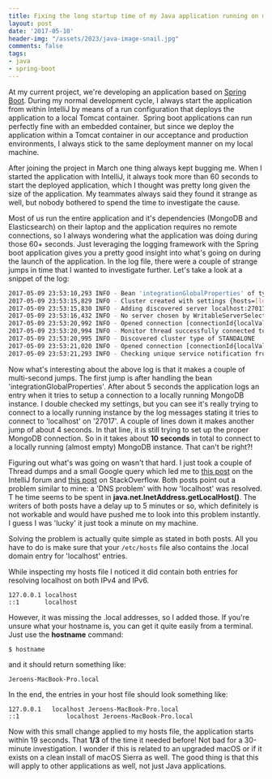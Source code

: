 ```yaml
---
title: Fixing the long startup time of my Java application running on macOS Sierra
layout: post
date: '2017-05-10'
header-img: "/assets/2023/java-image-snail.jpg"
comments: false
tags:
- java
- spring-boot
---
```


At my current project, we're developing an application based on [Spring Boot](https://projects.spring.io/spring-boot/). During my normal development cycle, I always start the application from within IntelliJ by means of a run configuration that deploys the application to a local Tomcat container.  Spring boot applications can run perfectly fine with an embedded container, but since we deploy the application within a Tomcat container in our acceptance and production environments, I always stick to the same deployment manner on my local machine.

After joining the project in March one thing always kept bugging me. When I started the application with IntelliJ, it always took more than 60 seconds to start the deployed application, which I thought was pretty long given the size of the application. My teammates always said they found it strange as well, but nobody bothered to spend the time to investigate the cause.

Most of us run the entire application and it's dependencies (MongoDB and Elasticsearch) on their laptop and the application requires no remote connections, so I always wondering what the application was doing during those 60+ seconds. Just leveraging the logging framework with the Spring boot application gives you a pretty good insight into what's going on during the launch of the application. In the log file, there were a couple of strange jumps in time that I wanted to investigate further. Let's take a look at a snippet of the log:

``` bash
2017-05-09 23:53:10,293 INFO - Bean 'integrationGlobalProperties' of type [class java.util.Properties] is not eligible for getting processed by all BeanPostProcessors (for example: not eligible for auto-proxying)
2017-05-09 23:53:15,829 INFO - Cluster created with settings {hosts=[localhost:27017], mode=MULTIPLE, requiredClusterType=UNKNOWN, serverSelectionTimeout='30000 ms', maxWaitQueueSize=500}
2017-05-09 23:53:15,830 INFO - Adding discovered server localhost:27017 to client view of cluster
2017-05-09 23:53:16,432 INFO - No server chosen by WritableServerSelector from cluster description ClusterDescription{type=UNKNOWN, connectionMode=MULTIPLE, serverDescriptions=[ServerDescription{address=localhost:27017, type=UNKNOWN, state=CONNECTING}]}. Waiting for 30000 ms before timing out
2017-05-09 23:53:20,992 INFO - Opened connection [connectionId{localValue:1, serverValue:45}] to localhost:27017
2017-05-09 23:53:20,994 INFO - Monitor thread successfully connected to server with description ServerDescription{address=localhost:27017, type=STANDALONE, state=CONNECTED, ok=true, version=ServerVersion{versionList=[3, 4, 2]}, minWireVersion=0, maxWireVersion=5, maxDocumentSize=16777216, roundTripTimeNanos=457426}
2017-05-09 23:53:20,995 INFO - Discovered cluster type of STANDALONE
2017-05-09 23:53:21,020 INFO - Opened connection [connectionId{localValue:2, serverValue:46}] to localhost:27017
2017-05-09 23:53:21,293 INFO - Checking unique service notification from repository: [text=]
```

Now what's interesting about the above log is that it makes a couple of multi-second jumps. The first jump is after handling the bean 'integrationGlobalProperties'. After about 5 seconds the application logs an entry when it tries to setup a connection to a locally running MongoDB instance. I double checked my settings, but you can see it's really trying to connect to a locally running instance by the log messages stating it tries to connect to 'localhost' on '27017'.
A couple of lines down it makes another jump of about 4 seconds. In that line, it is still trying to set up the proper MongoDB connection. So in it takes about **10 seconds** in total to connect to a locally running (almost empty) MongoDB instance. That can't be right?!

Figuring out what's was going on wasn't that hard. I just took a couple of Thread dumps and a small Google query which led me to [this post](https://youtrack.jetbrains.com/issue/IDEA-161967) on the IntelliJ forum and [this post](http://stackoverflow.com/questions/39636792/jvm-takes-a-long-time-to-resolve-ip-address-for-localhost/39698914#39698914) on StackOverflow. Both posts point out a problem similar to mine: a 'DNS problem' with how 'localhost' was resolved. T he time seems to be spent in **java.net.InetAddress.getLocalHost()**. The writers of both posts have a delay up to 5 minutes or so, which definitely is not workable and would have pushed me to look into this problem instantly. I guess I was 'lucky' it just took a minute on my machine.

Solving the problem is actually quite simple as stated in both posts. All you have to do is make sure that your `/etc/hosts` file also contains the .local domain entry for 'localhost' entries.

While inspecting my hosts file I noticed it did contain both entries for resolving localhost on both IPv4 and IPv6.

```
127.0.0.1 localhost
::1       localhost
```

However, it was missing the .local addresses, so I added those. If you're unsure what your hostname is, you can get it quite easily from a terminal. Just use the **hostname** command:

```$ hostname```

and it should return something like:

```
Jeroens-MacBook-Pro.local
```

In the end, the entries in your host file should look something like:

```
127.0.0.1   localhost Jeroens-MacBook-Pro.local
::1             localhost Jeroens-MacBook-Pro.local
```

Now with this small change applied to my hosts file, the application starts within 19 seconds. That **1/3** of the time it needed before! Not bad for a 30-minute investigation. I wonder if this is related to an upgraded macOS or if it exists on a clean install of macOS Sierra as well. The good thing is that this will apply to other applications as well, not just Java applications.
